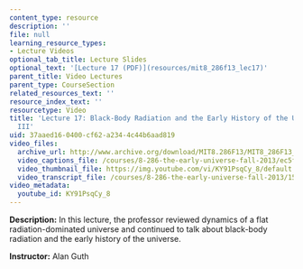 ```yaml
---
content_type: resource
description: ''
file: null
learning_resource_types:
- Lecture Videos
optional_tab_title: Lecture Slides
optional_text: '[Lecture 17 (PDF)](resources/mit8_286f13_lec17)'
parent_title: Video Lectures
parent_type: CourseSection
related_resources_text: ''
resource_index_text: ''
resourcetype: Video
title: 'Lecture 17: Black-Body Radiation and the Early History of the Universe, Part
  III'
uid: 37aaed16-0400-cf62-a234-4c44b6aad819
video_files:
  archive_url: http://www.archive.org/download/MIT8.286F13/MIT8_286F13_lec17_300k.mp4
  video_captions_file: /courses/8-286-the-early-universe-fall-2013/ec5ff29b3e5b5ce28ec391ddfbd9dacc_KY91PsqCy_8.vtt
  video_thumbnail_file: https://img.youtube.com/vi/KY91PsqCy_8/default.jpg
  video_transcript_file: /courses/8-286-the-early-universe-fall-2013/156c9d2649df71dc57a05251331238a1_KY91PsqCy_8.pdf
video_metadata:
  youtube_id: KY91PsqCy_8
---
```


**Description:** In this lecture, the professor reviewed dynamics of a flat radiation-dominated universe and continued to talk about black-body radiation and the early history of the universe.

**Instructor:** Alan Guth
